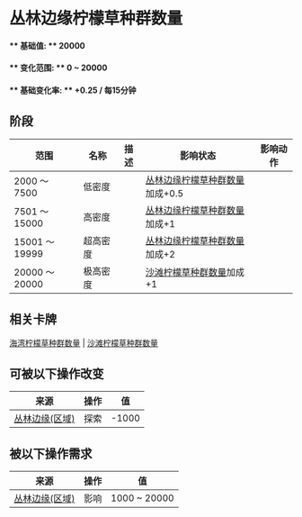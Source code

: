 # 丛林边缘柠檬草种群数量  
#### ** 基础值: ** 20000   
#### ** 变化范围: ** 0 ~ 20000  
#### ** 基础变化率: ** +0.25 / 每15分钟   
## 阶段  
范围  |  名称  |  描述  |  影响状态  |  影响动作  
----  |  ----  |  ----  |  ----  |  ----  
2000 ～ 7500  |  低密度  |    |  [丛林边缘柠檬草种群数量](LemonGrass_OutskirtsPop.md)加成+0.5  |    
7501 ～ 15000  |  高密度  |    |  [丛林边缘柠檬草种群数量](LemonGrass_OutskirtsPop.md)加成+1  |    
15001 ～ 19999  |  超高密度  |    |  [丛林边缘柠檬草种群数量](LemonGrass_OutskirtsPop.md)加成+2  |    
20000 ～ 20000  |  极高密度  |    |  [沙滩柠檬草种群数量](LemonGrass_BeachPop.md)加成+1  |    
## 相关卡牌  
[海湾柠檬草种群数量](LemonGrass_BayPop.md)  |  [沙滩柠檬草种群数量](LemonGrass_BeachPop.md)  
## 可被以下操作改变  
来源  |  操作  |  值  
----  |  ----  |  ----  
[丛林边缘(区域)](Outskirts.md)  |  探索  |  -1000  
## 被以下操作需求  
来源  |  操作  |  值  
----  |  ----  |  ----  
[丛林边缘(区域)](Outskirts.md)  |  影响  |  1000 ~ 20000  


<script>document.title="丛林边缘柠檬草种群数量 - 卡牌生存百科 Card Survival Wiki";</script>